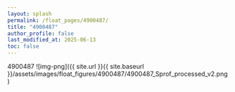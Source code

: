 ```yaml
---
layout: splash
permalink: /float_pages/4900487/
title: "4900487"
author_profile: false
last_modified_at: 2025-06-13
toc: false
---
```

 
4900487
![img-png]({{ site.url }}{{ site.baseurl }}/assets/images/float_figures/4900487/4900487_Sprof_processed_v2.png)